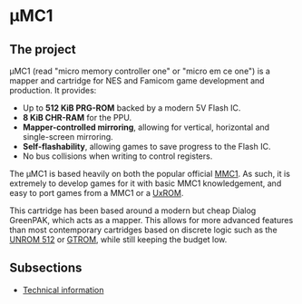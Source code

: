 ---
---

μMC1
====

The project
-----------

μMC1 (read "micro memory controller one" or "micro em ce one") is a mapper and cartridge for NES and Famicom game development and production. It provides:

 - Up to **512 KiB PRG-ROM** backed by a modern 5V Flash IC.
 - **8 KiB CHR-RAM** for the PPU.
 - **Mapper-controlled mirroring**, allowing for vertical, horizontal and single-screen mirroring.
 - **Self-flashability**, allowing games to save progress to the Flash IC.
 - No bus collisions when writing to control registers.

The μMC1 is based heavily on both the popular official [MMC1][mmc1]. As such, it is extremely to develop games for it with basic MMC1 knowledgement, and easy to port games from a MMC1 or a [UxROM][uxrom].

This cartridge has been based around a modern but cheap Dialog GreenPAK, which acts as a mapper. This allows for more advanced features than most contemporary cartridges based on discrete logic such as the [UNROM 512][unrom512] or [GTROM][gtrom], while still keeping the budget low.

Subsections
-----------

 - [Technical information](tech.html)

[gtrom]: https://wiki.nesdev.com/w/index.php/GTROM
[mmc1]: https://wiki.nesdev.com/w/index.php/MMC1
[uxrom]: https://wiki.nesdev.com/w/index.php/UxROM
[unrom512]: https://wiki.nesdev.com/w/index.php/UNROM_512
